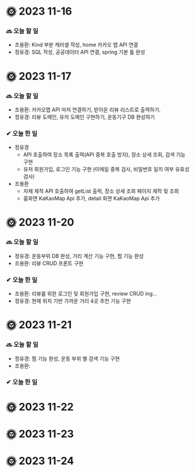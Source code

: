 # 🌞 2023 11-16
### 🔜 오늘 할 일
- 조용환: Kind 부분 캐러셀 작성, home 카카오 맵 API 연결
- 정유경: SQL 작성, 공공데이터 API 연결, spring 기본 틀 완성

# 🌞 2023 11-17
### 🔜 오늘 할 일
- 조용환: 카카오맵 API 마저 연결하기, 받아온 리뷰 리스트로 출력하기.
- 정유경: 리뷰 도메인, 유저 도메인 구현하기, 운동기구 DB 완성하기

### ✔ 오늘 한 일
- 정유경
  - API 호출하여 장소 목록 출력(API 중복 호출 방지), 장소 상세 조회, 검색 기능 구현
  - 유저 회원가입, 로그인 기능 구현 (이메일 중복 검사, 비밀번호 일치 여부 유효성 검사)
- 조용환
  - 자체 제작 API 호출하여 getList 출력, 장소 상세 조회 페이지 제작 및 조회
  - 홈화면 KaKaoMap Api 추가, detail 화면 KaKaoMap Api 추가

# 🌞 2023 11-20
### 🔜 오늘 할 일
- 정유경: 운동부위 DB 완성, 거리 계산 기능 구현, 찜 기능 완성
- 조용환: 리뷰 CRUD 프론트 구현
### ✔ 오늘 한 일
- 조용환: 리뷰를 위한 로그인 및 회원가입 구현, review CRUD ing...
- 정유경: 현재 위치 기반 가까운 거리 4곳 추천 기능 구현

# 🌞 2023 11-21
### 🔜 오늘 할 일
- 정유경: 찜 기능 완성, 운동 부위 별 검색 기능 구현
- 조용환:

### ✔ 오늘 한 일


# 🌞 2023 11-22
# 🌞 2023 11-23
# 🌞 2023 11-24
